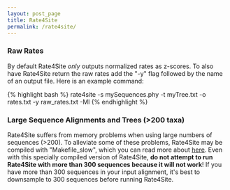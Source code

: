 ```yaml
---
layout: post_page
title: Rate4Site
permalink: /rate4site/
---
```


### Raw Rates
By default Rate4Site _only_ outputs normalized rates as z-scores. To also have Rate4Site return the raw rates add the "-y" flag followed by the name of an output file. Here is an example command:

{% highlight bash %}
rate4site -s mySequences.phy -t myTree.txt -o rates.txt -y raw_rates.txt -Ml
{% endhighlight %}

### Large Sequence Alignments and Trees (>200 taxa)
Rate4Site suffers from memory problems when using large numbers of sequences (>200). To alleviate some of these problems, Rate4Site may be compiled with "Makefile\_slow", which you can read more about [here](http://www.tau.ac.il/~itaymay/cp/rate4site.html). Even with this specially compiled version of Rate4Site, __do not attempt to run Rate4Site with more than 300 sequences because it will not work__! If you have more than 300 sequences in your input alignment, it's best to downsample to 300 sequences before running Rate4Site.
